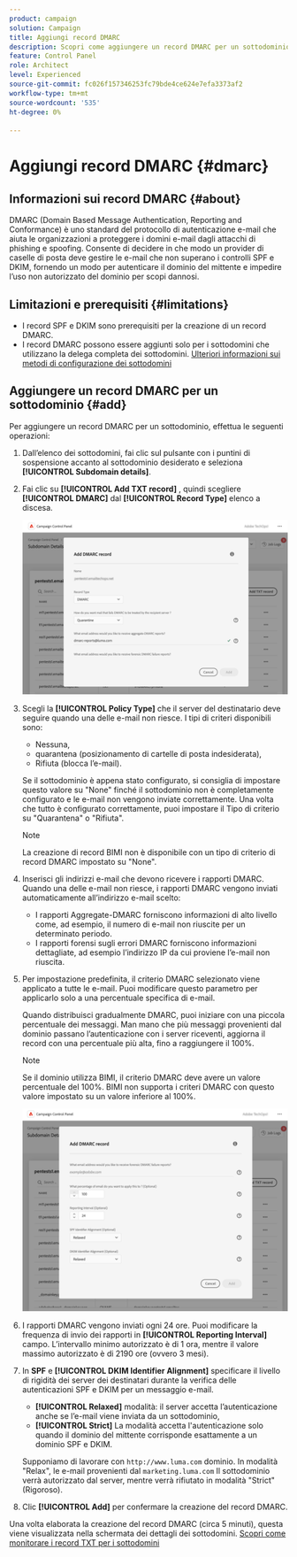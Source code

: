 ```yaml
---
product: campaign
solution: Campaign
title: Aggiungi record DMARC
description: Scopri come aggiungere un record DMARC per un sottodominio.
feature: Control Panel
role: Architect
level: Experienced
source-git-commit: fc026f157346253fc79bde4ce624e7efa3373af2
workflow-type: tm+mt
source-wordcount: '535'
ht-degree: 0%

---
```



# Aggiungi record DMARC {#dmarc}

## Informazioni sui record DMARC {#about}

DMARC (Domain Based Message Authentication, Reporting and Conformance) è uno standard del protocollo di autenticazione e-mail che aiuta le organizzazioni a proteggere i domini e-mail dagli attacchi di phishing e spoofing. Consente di decidere in che modo un provider di caselle di posta deve gestire le e-mail che non superano i controlli SPF e DKIM, fornendo un modo per autenticare il dominio del mittente e impedire l’uso non autorizzato del dominio per scopi dannosi.

## Limitazioni e prerequisiti {#limitations}

* I record SPF e DKIM sono prerequisiti per la creazione di un record DMARC.
* I record DMARC possono essere aggiunti solo per i sottodomini che utilizzano la delega completa dei sottodomini. [Ulteriori informazioni sui metodi di configurazione dei sottodomini](subdomains-branding.md#subdomain-delegation-methods)

## Aggiungere un record DMARC per un sottodominio {#add}

Per aggiungere un record DMARC per un sottodominio, effettua le seguenti operazioni:

1. Dall’elenco dei sottodomini, fai clic sul pulsante con i puntini di sospensione accanto al sottodominio desiderato e seleziona **[!UICONTROL Subdomain details]**.

1. Fai clic su **[!UICONTROL Add TXT record]** , quindi scegliere **[!UICONTROL DMARC]** dal **[!UICONTROL Record Type]** elenco a discesa.

   ![](assets/dmarc-add.png)

1. Scegli la **[!UICONTROL Policy Type]** che il server del destinatario deve seguire quando una delle e-mail non riesce. I tipi di criteri disponibili sono:

   * Nessuna,
   * quarantena (posizionamento di cartelle di posta indesiderata),
   * Rifiuta (blocca l’e-mail).

   Se il sottodominio è appena stato configurato, si consiglia di impostare questo valore su &quot;None&quot; finché il sottodominio non è completamente configurato e le e-mail non vengono inviate correttamente. Una volta che tutto è configurato correttamente, puoi impostare il Tipo di criterio su &quot;Quarantena&quot; o &quot;Rifiuta&quot;.

   >[!NOTE]
   >
   > La creazione di record BIMI non è disponibile con un tipo di criterio di record DMARC impostato su &quot;None&quot;.

1. Inserisci gli indirizzi e-mail che devono ricevere i rapporti DMARC. Quando una delle e-mail non riesce, i rapporti DMARC vengono inviati automaticamente all’indirizzo e-mail scelto:

   * I rapporti Aggregate-DMARC forniscono informazioni di alto livello come, ad esempio, il numero di e-mail non riuscite per un determinato periodo.
   * I rapporti forensi sugli errori DMARC forniscono informazioni dettagliate, ad esempio l’indirizzo IP da cui proviene l’e-mail non riuscita.

1. Per impostazione predefinita, il criterio DMARC selezionato viene applicato a tutte le e-mail. Puoi modificare questo parametro per applicarlo solo a una percentuale specifica di e-mail.

   Quando distribuisci gradualmente DMARC, puoi iniziare con una piccola percentuale dei messaggi. Man mano che più messaggi provenienti dal dominio passano l’autenticazione con i server riceventi, aggiorna il record con una percentuale più alta, fino a raggiungere il 100%.

   >[!NOTE]
   >
   >Se il dominio utilizza BIMI, il criterio DMARC deve avere un valore percentuale del 100%. BIMI non supporta i criteri DMARC con questo valore impostato su un valore inferiore al 100%.

   ![](assets/dmarc-add2.png)

1. I rapporti DMARC vengono inviati ogni 24 ore. Puoi modificare la frequenza di invio dei rapporti in **[!UICONTROL Reporting Interval]** campo. L’intervallo minimo autorizzato è di 1 ora, mentre il valore massimo autorizzato è di 2190 ore (ovvero 3 mesi).

1. In **SPF** e **[!UICONTROL DKIM Identifier Alignment]** specificare il livello di rigidità dei server dei destinatari durante la verifica delle autenticazioni SPF e DKIM per un messaggio e-mail.

   * **[!UICONTROL Relaxed]** modalità: il server accetta l’autenticazione anche se l’e-mail viene inviata da un sottodominio,
   * **[!UICONTROL Strict]** La modalità accetta l&#39;autenticazione solo quando il dominio del mittente corrisponde esattamente a un dominio SPF e DKIM.

   Supponiamo di lavorare con `http://www.luma.com` dominio. In modalità &quot;Relax&quot;, le e-mail provenienti dal `marketing.luma.com` Il sottodominio verrà autorizzato dal server, mentre verrà rifiutato in modalità &quot;Strict&quot; (Rigoroso).

1. Clic **[!UICONTROL Add]** per confermare la creazione del record DMARC.

Una volta elaborata la creazione del record DMARC (circa 5 minuti), questa viene visualizzata nella schermata dei dettagli dei sottodomini. [Scopri come monitorare i record TXT per i sottodomini](gs-txt-records.md#monitor)